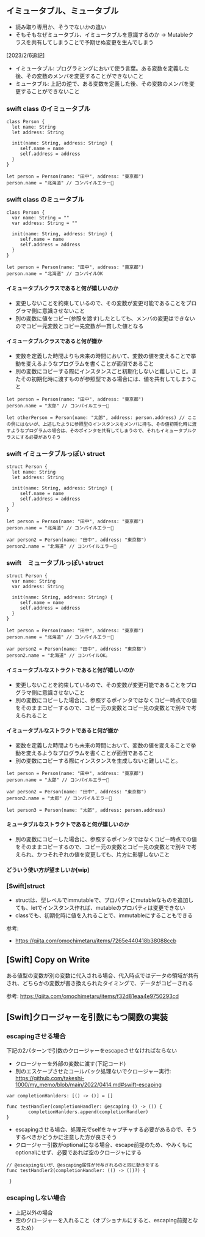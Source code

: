 ## イミュータブル、ミュータブル

- 読み取り専用か、そうでないかの違い
- そもそもなぜミュータブル、イミュータブルを意識するのか → Mutableクラスを共有してしまうことで予期せぬ変更を生んでしまう

[2023/2/6追記]
- イミュータブル: プログラミングにおいて使う言葉。ある変数を定義した後、その変数のメンバを変更することができないこと
- ミュータブル: 上記の逆で、ある変数を定義した後、その変数のメンバを変更することができないこと

### swift class のイミュータブル

```
class Person {
  let name: String
  let address: String
  
  init(name: String, address: String) {
     self.name = name
     self.address = address
  }
}

let person = Person(name: "田中", address: "東京都")
person.name = "北海道" // コンパイルエラー🚫
```

### swift class のミュータブル

```
class Person {
  var name: String = ""
  var address: String = "" 
  
  init(name: String, address: String) {
     self.name = name
     self.address = address
  }
}

let person = Person(name: "田中", address: "東京都")
person.name = "北海道" // コンパイルOK
```

#### イミュータブルクラスであると何が嬉しいのか
- 変更しないことを約束しているので、その変数が変更可能であることをプログラマ側に意識させないこと
- 別の変数に値をコピー(参照を渡す)したとしても、メンバの変更はできないのでコピー元変数とコピー先変数が一貫した値となる

#### イミュータブルクラスであると何が嫌か
- 変数を定義した時間よりも未来の時間において、変数の値を変えることで挙動を変えるようなプログラムを書くことが面倒であること
- 別の変数にコピーする際にインスタンスごと初期化しないと難しいこと。またその初期化時に渡すものが参照型である場合には、値を共有してしまうこと

```
let person = Person(name: "田中", address: "東京都")
person.name = "太郎" // コンパイルエラー🚫

let otherPerson = Person(name: "太郎", address: person.address) // ここの例にはないが、上述したように参照型のインスタンスをメンバに持ち、その値初期化時に渡すようなプログラムの場合は、そのポインタを共有してしまうので、それもイミュータブルクラスにする必要がありそう
```

### swift イミュータブルっぽい struct

```
struct Person {
  let name: String
  let address: String
  
  init(name: String, address: String) {
     self.name = name
     self.address = address
  }
}

let person = Person(name: "田中", address: "東京都")
person.name = "北海道" // コンパイルエラー🚫

var person2 = Person(name: "田中", address: "東京都")
person2.name = "北海道" // コンパイルエラー🚫

```

### swift　ミュータブルっぽい struct

```
struct Person {
  var name: String
  var address: String
  
  init(name: String, address: String) {
     self.name = name
     self.address = address
  }
}

let person = Person(name: "田中", address: "東京都")
person.name = "北海道" // コンパイルエラー🚫

var person2 = Person(name: "田中", address: "東京都")
person2.name = "北海道" // コンパイルOK。
```

#### イミュータブルなストラクトであると何が嬉しいのか
- 変更しないことを約束しているので、その変数が変更可能であることをプログラマ側に意識させないこと
- 別の変数にコピーした場合に、参照するポインタではなくコピー時点での値をそのままコピーするので、コピー元の変数とコピー先の変数とで別々で考えられること

#### イミュータブルなストラクトであると何が嫌か
- 変数を定義した時間よりも未来の時間において、変数の値を変えることで挙動を変えるようなプログラムを書くことが面倒であること
- 別の変数にコピーする際にインスタンスを生成しないと難しいこと。

```
let person = Person(name: "田中", address: "東京都")
person.name = "太郎" // コンパイルエラー🚫

var person2 = Person(name: "田中", address: "東京都")
person2.name = "太郎" // コンパイルエラー🚫

let person3 = Person(name: "太郎", address: person.address) 
```

#### ミュータブルなストラクトであると何が嬉しいのか
- 別の変数にコピーした場合に、参照するポインタではなくコピー時点での値をそのままコピーするので、コピー元の変数とコピー先の変数とで別々で考えられ、かつそれぞれの値を変更しても、片方に影響しないこと


#### どういう使い方が望ましいか[wip]

### [Swift]struct

- structは、型レベルでimmutableで、プロパティにmutableなものを追加しても、letでインスタンス作れば、mutableのプロパティは変更できない
- classでも、初期化時に値を入れることで、immutableにすることもできる

参考: 

- https://qiita.com/omochimetaru/items/7265e440418b38088ccb

## [Swift] Copy on Write

ある値型の変数が別の変数に代入される場合、代入時点ではデータの領域が共有され、どちらかの変数が書き換えられたタイミングで、データがコピーされる

参考: https://qiita.com/omochimetaru/items/f32d81eaa4e9750293cd

## [Swift]クロージャーを引数にもつ関数の実装

### escapingさせる場合

下記の2パターンで引数のクロージャーをescapeさせなければならない
- クロージャーを外部の変数に渡す(下記コード)
- 別のエスケープさせたコールバック処理ないでクロージャー実行: https://github.com/takeshi-1000/my_memo/blob/main/2022/0414.md#swift-escaping

```
var completionHanlders: [() -> ()] = []

func testHandler(completionHandler: @escaping () -> ()) {
        completionHanlders.append(completionHandler)
}
```

- escapingさせる場合、処理元でselfをキャプチャする必要があるので、そうするべきかどうかに注意した方が良さそう
- クロージャー引数がoptionalになる場合、escape前提のため、やみくもにoptionalにせず、必要であれば空のクロージャにする

```
// @escapingないが、@escaping属性が付与されるのと同じ動きをする
func testHandler2(completionHandler: (() -> ())?) {
        
 }
```

### escapingしない場合

- 上記以外の場合
- 空のクロージャーを入れること（オプショナルにすると、escaping前提となるため）

